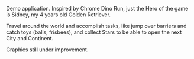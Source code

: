 
Demo application. Inspired by Chrome Dino Run, just the Hero of the game is Sidney, my 4 years old Golden Retriever.

Travel around the world and accomplish tasks, like jump over barriers and catch toys (balls, frisbees), and collect Stars to be able to open the next City and Continent.

Graphics still under improvement.
